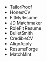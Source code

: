 - TailorProof
- HonestCV
- FitMyResume
- JD Matchmaker
- RoleFit Resume
- BulletSmith
- CredibleCV
- AlignApply
- ResumeForge
- MatchMint

